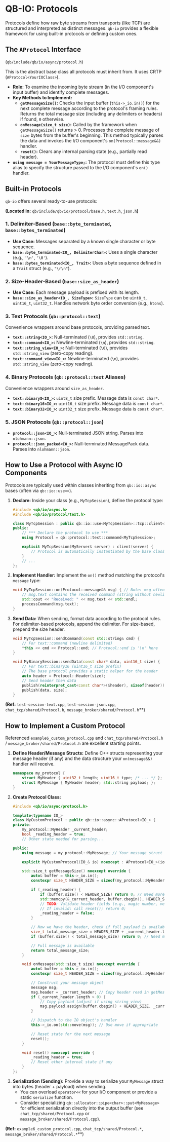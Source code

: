 # QB-IO: Protocols

Protocols define how raw byte streams from transports (like TCP) are structured and interpreted as distinct messages. `qb-io` provides a flexible framework for using built-in protocols or defining custom ones.

## The `AProtocol` Interface

(`qb/include/qb/io/async/protocol.h`)

This is the abstract base class all protocols must inherit from. It uses CRTP (`AProtocol<YourIOClass>`).

*   **Role:** To examine the incoming byte stream (in the I/O component's input buffer) and identify complete messages.
*   **Key Methods to Implement:**
    *   **`getMessageSize()`:** Checks the input buffer (`this->_io.in()`) for the next complete message according to the protocol's framing rules. Returns the total message size (including any delimiters or headers) if found, `0` otherwise.
    *   **`onMessage(size_t size)`:** Called by the framework when `getMessageSize()` returns > 0. Processes the complete message of `size` bytes from the buffer's beginning. This method typically parses the data and invokes the I/O component's `on(Protocol::message&&)` handler.
    *   **`reset()`:** Clears any internal parsing state (e.g., partially read header).
*   **`using message = YourMessageType;`:** The protocol must define this type alias to specify the structure passed to the I/O component's `on()` handler.

## Built-in Protocols

`qb-io` offers several ready-to-use protocols:

**(Located in:** `qb/include/qb/io/protocol/base.h`, `text.h`, `json.h`**)**

### 1. Delimiter-Based (`base::byte_terminated`, `base::bytes_terminated`)

*   **Use Case:** Messages separated by a known single character or byte sequence.
*   **`base::byte_terminated<IO_, DelimiterChar>`:** Uses a single character (e.g., `'\n'`, `'\0'`).
*   **`base::bytes_terminated<IO_, Trait>`:** Uses a byte sequence defined in a `Trait` struct (e.g., `"\r\n"`).

### 2. Size-Header-Based (`base::size_as_header`)

*   **Use Case:** Each message payload is prefixed with its length.
*   **`base::size_as_header<IO_, SizeType>`:** `SizeType` can be `uint8_t`, `uint16_t`, `uint32_t`. Handles network byte order conversion (e.g., `htons`).

### 3. Text Protocols (`qb::protocol::text`)

Convenience wrappers around base protocols, providing parsed text.

*   **`text::string<IO_>`:** Null-terminated (`\0`), provides `std::string`.
*   **`text::command<IO_>`:** Newline-terminated (`\n`), provides `std::string`.
*   **`text::string_view<IO_>`:** Null-terminated (`\0`), provides `std::string_view` (zero-copy reading).
*   **`text::command_view<IO_>`:** Newline-terminated (`\n`), provides `std::string_view` (zero-copy reading).

### 4. Binary Protocols (`qb::protocol::text` Aliases)

Convenience wrappers around `size_as_header`.

*   **`text::binary8<IO_>`:** `uint8_t` size prefix. Message data is `const char*`.
*   **`text::binary16<IO_>`:** `uint16_t` size prefix. Message data is `const char*`.
*   **`text::binary32<IO_>`:** `uint32_t` size prefix. Message data is `const char*`.

### 5. JSON Protocols (`qb::protocol::json`)

*   **`protocol::json<IO_>`:** Null-terminated JSON string. Parses into `nlohmann::json`.
*   **`protocol::json_packed<IO_>`:** Null-terminated MessagePack data. Parses into `nlohmann::json`.

## How to Use a Protocol with Async IO Components

Protocols are typically used within classes inheriting from `qb::io::async` bases (often via `qb::io::use<>`).

1.  **Declare:** Inside your class (e.g., `MyTcpSession`), define the protocol type:
    ```cpp
    #include <qb/io/async.h>
    #include <qb/io/protocol/text.h>

    class MyTcpSession : public qb::io::use<MyTcpSession>::tcp::client<MyServer> {
    public:
        // *** Declare the protocol to use ***
        using Protocol = qb::protocol::text::command<MyTcpSession>;

        explicit MyTcpSession(MyServer& server) : client(server) {
            // Protocol is automatically instantiated by the base class
        }
        // ...
    };
    ```
2.  **Implement Handler:** Implement the `on()` method matching the protocol's `message` type:
    ```cpp
    void MyTcpSession::on(Protocol::message&& msg) { // Note: msg often passed by rvalue-ref
        // msg.text contains the received command (string without newline)
        std::cout << "Received: " << msg.text << std::endl;
        processCommand(msg.text);
    }
    ```
3.  **Send Data:** When sending, format data according to the protocol rules. For delimiter-based protocols, append the delimiter. For size-based, prepend the size header.
    ```cpp
    void MyTcpSession::sendCommand(const std::string& cmd) {
        // For text::command (newline delimited)
        *this << cmd << Protocol::end; // Protocol::end is '\n' here
    }

    void MyBinarySession::sendData(const char* data, uint16_t size) {
        // For text::binary16 (uint16_t size prefix)
        // The base protocol provides a static helper for the header
        auto header = Protocol::Header(size);
        // Send header then data
        publish(reinterpret_cast<const char*>(&header), sizeof(header));
        publish(data, size);
    }
    ```

**(Ref:** `test-session-text.cpp`, `test-session-json.cpp`, `chat_tcp/shared/Protocol.h`, `message_broker/shared/Protocol.h`**)

## How to Implement a Custom Protocol

Referenced `example6_custom_protocol.cpp` and `chat_tcp/shared/Protocol.h` / `message_broker/shared/Protocol.h` are excellent starting points.

1.  **Define Header/Message Structs:** Define C++ structs representing your message header (if any) and the data structure your `on(message&&)` handler will receive.
    ```cpp
    namespace my_protocol {
        struct MyHeader { uint32_t length; uint16_t type; /* ... */ };
        struct MyMessage { MyHeader header; std::string payload; };
    }
    ```
2.  **Create Protocol Class:**
    ```cpp
    #include <qb/io/async/protocol.h>

    template<typename IO_>
    class MyCustomProtocol : public qb::io::async::AProtocol<IO_> {
    private:
        my_protocol::MyHeader _current_header;
        bool _reading_header = true;
        // Other state needed for parsing...

    public:
        using message = my_protocol::MyMessage; // Your message struct

        explicit MyCustomProtocol(IO_& io) noexcept : AProtocol<IO_>(io) {}

        std::size_t getMessageSize() noexcept override {
            auto& buffer = this->_io.in();
            constexpr size_t HEADER_SIZE = sizeof(my_protocol::MyHeader);

            if (_reading_header) {
                if (buffer.size() < HEADER_SIZE) return 0; // Need more data for header
                std::memcpy(&_current_header, buffer.cbegin(), HEADER_SIZE);
                // TODO: Validate header fields (e.g., magic number, version)
                // If invalid: call reset(); return 0;
                _reading_header = false;
            }

            // Now we have the header, check if full payload is available
            size_t total_message_size = HEADER_SIZE + _current_header.length;
            if (buffer.size() < total_message_size) return 0; // Need more payload data

            // Full message is available
            return total_message_size;
        }

        void onMessage(std::size_t size) noexcept override {
            auto& buffer = this->_io.in();
            constexpr size_t HEADER_SIZE = sizeof(my_protocol::MyHeader);

            // Construct your message object
            message msg;
            msg.header = _current_header; // Copy header read in getMessageSize
            if (_current_header.length > 0) {
                // Copy payload (adjust if using string_view)
                msg.payload.assign(buffer.cbegin() + HEADER_SIZE, _current_header.length);
            }

            // Dispatch to the IO object's handler
            this->_io.on(std::move(msg)); // Use move if appropriate

            // Reset state for the next message
            reset();
        }

        void reset() noexcept override {
            _reading_header = true;
            // Reset other internal state if any
        }
    };
    ```
3.  **Serialization (Sending):** Provide a way to serialize your `MyMessage` struct into bytes (header + payload) when sending.
    *   You can overload `operator<<` for your I/O component or provide a static `serialize` function.
    *   Consider specializing `qb::allocator::pipe<char>::put<MyMessage>` for efficient serialization directly into the output buffer (see `chat_tcp/shared/Protocol.cpp` or `message_broker/shared/Protocol.cpp`).

**(Ref:** `example6_custom_protocol.cpp`, `chat_tcp/shared/Protocol.*`, `message_broker/shared/Protocol.*`**) 